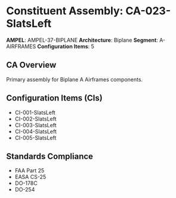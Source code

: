 # Constituent Assembly: CA-023-SlatsLeft

**AMPEL**: AMPEL-37-BIPLANE
**Architecture**: Biplane
**Segment**: A-AIRFRAMES
**Configuration Items**: 5

## CA Overview
Primary assembly for Biplane A Airframes components.

## Configuration Items (CIs)
- CI-001-SlatsLeft
- CI-002-SlatsLeft
- CI-003-SlatsLeft
- CI-004-SlatsLeft
- CI-005-SlatsLeft

## Standards Compliance
- FAA Part 25
- EASA CS-25
- DO-178C
- DO-254
